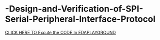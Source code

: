 # -Design-and-Verification-of-SPI-Serial-Peripheral-Interface-Protocol

[CLICK HERE TO Excute the CODE In EDAPLAYGROUND](https://www.edaplayground.com/x/nCbY)
